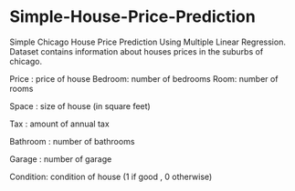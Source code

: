 # Simple-House-Price-Prediction
Simple Chicago House Price Prediction Using Multiple Linear Regression.
Dataset contains information about houses prices in the suburbs of chicago.

Price : price of house
Bedroom: number of bedrooms
Room: number of rooms

Space : size of house (in square feet)

Tax : amount of annual tax

Bathroom : number of bathrooms

Garage : number of garage

Condition: condition of house (1 if good , 0 otherwise)
